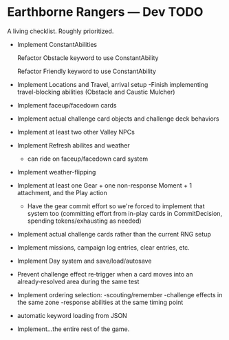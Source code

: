 # Earthborne Rangers — Dev TODO

A living checklist. Roughly prioritized.


- Implement ConstantAbilities

    Refactor Obstacle keyword to use ConstantAbility

    Refactor Friendly keyword to use ConstantAbility

- Implement Locations and Travel, arrival setup
    -Finish implementing travel-blocking abilities (Obstacle and Caustic Mulcher)

- Implement faceup/facedown cards

- Implement actual challenge card objects and challenge deck behaviors
- Implement at least two other Valley NPCs
- Implement Refresh abilites and weather
  - can ride on faceup/facedown card system

- Implement weather-flipping
- Implement at least one Gear + one non-response Moment + 1 attachment, and the Play action
  - Have the gear commit effort so we're forced to implement that system too (committing effort from in-play cards in CommitDecision, spending tokens/exhausting as needed)
- Implement actual challenge cards rather than the current RNG setup
- Implement missions, campaign log entries, clear entries, etc.
- Implement Day system and save/load/autosave
- Prevent challenge effect re‑trigger when a card moves into an already‑resolved area during the same test
- Implement ordering selection:
  -scouting/remember
  -challenge effects in the same zone
  -response abilities at the same timing point
- automatic keyword loading from JSON
- Implement...the entire rest of the game.


